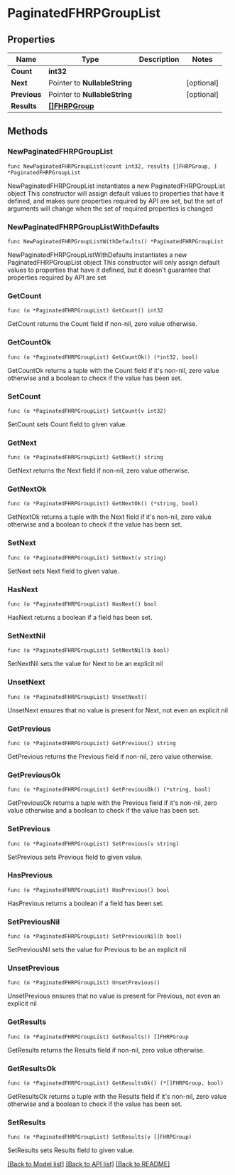 # PaginatedFHRPGroupList

## Properties

Name | Type | Description | Notes
------------ | ------------- | ------------- | -------------
**Count** | **int32** |  | 
**Next** | Pointer to **NullableString** |  | [optional] 
**Previous** | Pointer to **NullableString** |  | [optional] 
**Results** | [**[]FHRPGroup**](FHRPGroup.md) |  | 

## Methods

### NewPaginatedFHRPGroupList

`func NewPaginatedFHRPGroupList(count int32, results []FHRPGroup, ) *PaginatedFHRPGroupList`

NewPaginatedFHRPGroupList instantiates a new PaginatedFHRPGroupList object
This constructor will assign default values to properties that have it defined,
and makes sure properties required by API are set, but the set of arguments
will change when the set of required properties is changed

### NewPaginatedFHRPGroupListWithDefaults

`func NewPaginatedFHRPGroupListWithDefaults() *PaginatedFHRPGroupList`

NewPaginatedFHRPGroupListWithDefaults instantiates a new PaginatedFHRPGroupList object
This constructor will only assign default values to properties that have it defined,
but it doesn't guarantee that properties required by API are set

### GetCount

`func (o *PaginatedFHRPGroupList) GetCount() int32`

GetCount returns the Count field if non-nil, zero value otherwise.

### GetCountOk

`func (o *PaginatedFHRPGroupList) GetCountOk() (*int32, bool)`

GetCountOk returns a tuple with the Count field if it's non-nil, zero value otherwise
and a boolean to check if the value has been set.

### SetCount

`func (o *PaginatedFHRPGroupList) SetCount(v int32)`

SetCount sets Count field to given value.


### GetNext

`func (o *PaginatedFHRPGroupList) GetNext() string`

GetNext returns the Next field if non-nil, zero value otherwise.

### GetNextOk

`func (o *PaginatedFHRPGroupList) GetNextOk() (*string, bool)`

GetNextOk returns a tuple with the Next field if it's non-nil, zero value otherwise
and a boolean to check if the value has been set.

### SetNext

`func (o *PaginatedFHRPGroupList) SetNext(v string)`

SetNext sets Next field to given value.

### HasNext

`func (o *PaginatedFHRPGroupList) HasNext() bool`

HasNext returns a boolean if a field has been set.

### SetNextNil

`func (o *PaginatedFHRPGroupList) SetNextNil(b bool)`

 SetNextNil sets the value for Next to be an explicit nil

### UnsetNext
`func (o *PaginatedFHRPGroupList) UnsetNext()`

UnsetNext ensures that no value is present for Next, not even an explicit nil
### GetPrevious

`func (o *PaginatedFHRPGroupList) GetPrevious() string`

GetPrevious returns the Previous field if non-nil, zero value otherwise.

### GetPreviousOk

`func (o *PaginatedFHRPGroupList) GetPreviousOk() (*string, bool)`

GetPreviousOk returns a tuple with the Previous field if it's non-nil, zero value otherwise
and a boolean to check if the value has been set.

### SetPrevious

`func (o *PaginatedFHRPGroupList) SetPrevious(v string)`

SetPrevious sets Previous field to given value.

### HasPrevious

`func (o *PaginatedFHRPGroupList) HasPrevious() bool`

HasPrevious returns a boolean if a field has been set.

### SetPreviousNil

`func (o *PaginatedFHRPGroupList) SetPreviousNil(b bool)`

 SetPreviousNil sets the value for Previous to be an explicit nil

### UnsetPrevious
`func (o *PaginatedFHRPGroupList) UnsetPrevious()`

UnsetPrevious ensures that no value is present for Previous, not even an explicit nil
### GetResults

`func (o *PaginatedFHRPGroupList) GetResults() []FHRPGroup`

GetResults returns the Results field if non-nil, zero value otherwise.

### GetResultsOk

`func (o *PaginatedFHRPGroupList) GetResultsOk() (*[]FHRPGroup, bool)`

GetResultsOk returns a tuple with the Results field if it's non-nil, zero value otherwise
and a boolean to check if the value has been set.

### SetResults

`func (o *PaginatedFHRPGroupList) SetResults(v []FHRPGroup)`

SetResults sets Results field to given value.



[[Back to Model list]](../README.md#documentation-for-models) [[Back to API list]](../README.md#documentation-for-api-endpoints) [[Back to README]](../README.md)


